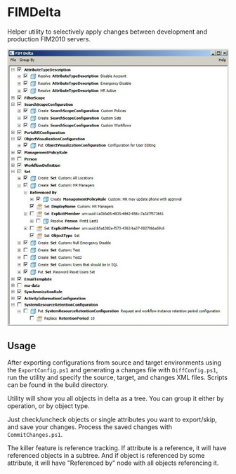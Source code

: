 # FIMDelta

Helper utility to selectively apply changes between development and production FIM2010 servers. 

![screenshot](screenshot.jpg)

## Usage

After exporting configurations from source and target environments using the `ExportConfig.ps1` and generating a changes file with `DiffConfig.ps1`, run the utility and specify the source, target, and changes XML files. Scripts can be found in the build directory.

Utility will show you all objects in delta as a tree. You can group it either by operation, or by object type.

Just check/uncheck objects or single attributes you want to export/skip, and save your changes. Process the saved changes with `CommitChanges.ps1`.

The killer feature is reference tracking. If attribute is a reference, it will have referenced objects in a subtree. And if object is referenced by some attribute, it will have "Referenced by" node with all objects referencing it.
